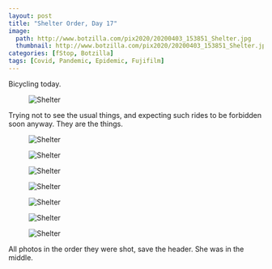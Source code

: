 ```yaml
---
layout: post
title: "Shelter Order, Day 17"
image:
  path: http://www.botzilla.com/pix2020/20200403_153851_Shelter.jpg
  thumbnail: http://www.botzilla.com/pix2020/20200403_153851_Shelter.jpg
categories: [fStop, Botzilla]
tags: [Covid, Pandemic, Epidemic, Fujifilm]
---
```


Bicycling today.

<figure class="align-center">
<img alt="Shelter" src="http://botzilla.com/pix2020/bjorke_Shelter_KBXF7983.jpg">
</figure>

Trying not to see the usual things, and expecting such rides to be forbidden soon anyway. They are the things.

<!--more-->

<figure class="align-center">
<img alt="Shelter" src="http://botzilla.com/pix2020/bjorke_Shelter_KBXF7988.jpg">
</figure>

<figure class="align-center">
<img alt="Shelter" src="http://botzilla.com/pix2020/bjorke_Shelter_KBXF7998.jpg">
</figure>

<figure class="align-center">
<img alt="Shelter" src="http://botzilla.com/pix2020/bjorke_Shelter_KBXF8004.jpg">
</figure>

<figure class="align-center">
<img alt="Shelter" src="http://botzilla.com/pix2020/bjorke_Shelter_KBXF8013.jpg">
</figure>

<figure class="align-center">
<img alt="Shelter" src="http://botzilla.com/pix2020/bjorke_Shelter_KBXF8015.jpg">
</figure>

<figure class="align-center">
<img alt="Shelter" src="http://botzilla.com/pix2020/bjorke_Shelter_KBXF8016.jpg">
</figure>

<figure class="align-center">
<img alt="Shelter" src="http://botzilla.com/pix2020/bjorke_Shelter_KBXF8017.jpg">
</figure>

All photos in the order they were shot, save the header. She was in the middle.

